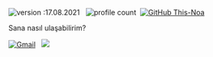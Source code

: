 ![version :17.08.2021](https://img.shields.io/badge/version-17.08.2021-informational) &nbsp;
![profile count](https://komarev.com/ghpvc/?username=This-Noa&color=red)&nbsp;
[![GitHub This-Noa](https://img.shields.io/github/followers/This-Noa?label=follow&style=social)](https://github.com/This-Noa)&nbsp;

Sana nasıl ulaşabilirim? 

<a href="https://discord.com/users/883423490013814794"><img alt="Gmail" src="https://img.shields.io/badge/Discord-2f3236?style=flat&logo=discord&logoColor=blue" /></a> &nbsp;
<a href="https://instagram.com/umut.scb"><img src="https://img.shields.io/badge/@umut.scb-E4405F?style=flat&logo=Instagram&logoColor=white"/></a> &nbsp;
